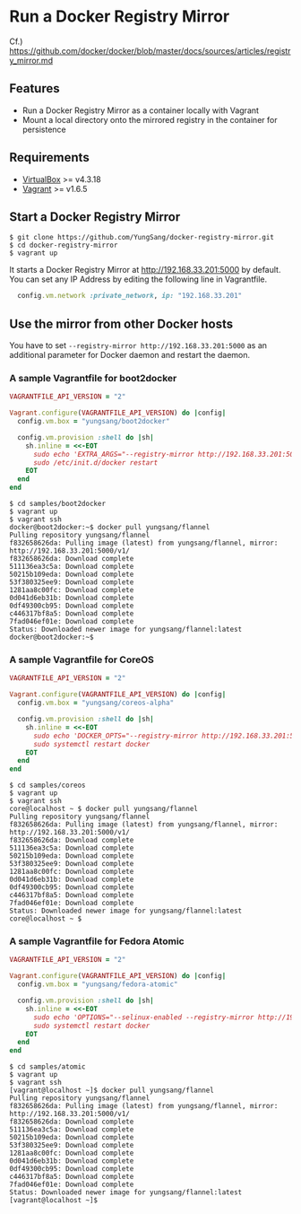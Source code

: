 # Run a Docker Registry Mirror

Cf.) https://github.com/docker/docker/blob/master/docs/sources/articles/registry_mirror.md

## Features

- Run a Docker Registry Mirror as a container locally with Vagrant
- Mount a local directory onto the mirrored registry in the container for persistence

## Requirements

- [VirtualBox](https://www.virtualbox.org/) >= v4.3.18
- [Vagrant](https://www.vagrantup.com/) >= v1.6.5

## Start a Docker Registry Mirror

```
$ git clone https://github.com/YungSang/docker-registry-mirror.git
$ cd docker-registry-mirror
$ vagrant up
```

It starts a Docker Registry Mirror at http://192.168.33.201:5000 by default.  
You can set any IP Address by editing the following line in Vagrantfile.

```ruby
  config.vm.network :private_network, ip: "192.168.33.201"
```

## Use the mirror from other Docker hosts

You have to set `--registry-mirror http://192.168.33.201:5000` as an additional parameter for Docker daemon and restart the daemon.

### A sample Vagrantfile for boot2docker

```ruby
VAGRANTFILE_API_VERSION = "2"

Vagrant.configure(VAGRANTFILE_API_VERSION) do |config|
  config.vm.box = "yungsang/boot2docker"

  config.vm.provision :shell do |sh|
    sh.inline = <<-EOT
      sudo echo 'EXTRA_ARGS="--registry-mirror http://192.168.33.201:5000"' > /var/lib/boot2docker/profile
      sudo /etc/init.d/docker restart
    EOT
  end
end
```

```
$ cd samples/boot2docker
$ vagrant up
$ vagrant ssh
docker@boot2docker:~$ docker pull yungsang/flannel
Pulling repository yungsang/flannel
f832658626da: Pulling image (latest) from yungsang/flannel, mirror: http://192.168.33.201:5000/v1/
f832658626da: Download complete
511136ea3c5a: Download complete
50215b109eda: Download complete
53f380325ee9: Download complete
1281aa8c00fc: Download complete
0d041d6eb31b: Download complete
0df49300cb95: Download complete
c446317bf8a5: Download complete
7fad046ef01e: Download complete
Status: Downloaded newer image for yungsang/flannel:latest
docker@boot2docker:~$ 
```

### A sample Vagrantfile for CoreOS

```ruby
VAGRANTFILE_API_VERSION = "2"

Vagrant.configure(VAGRANTFILE_API_VERSION) do |config|
  config.vm.box = "yungsang/coreos-alpha"

  config.vm.provision :shell do |sh|
    sh.inline = <<-EOT
      sudo echo 'DOCKER_OPTS="--registry-mirror http://192.168.33.201:5000"' > /run/docker_opts.env
      sudo systemctl restart docker
    EOT
  end
end
```

```
$ cd samples/coreos
$ vagrant up
$ vagrant ssh
core@localhost ~ $ docker pull yungsang/flannel
Pulling repository yungsang/flannel
f832658626da: Pulling image (latest) from yungsang/flannel, mirror: http://192.168.33.201:5000/v1/
f832658626da: Download complete
511136ea3c5a: Download complete
50215b109eda: Download complete
53f380325ee9: Download complete
1281aa8c00fc: Download complete
0d041d6eb31b: Download complete
0df49300cb95: Download complete
c446317bf8a5: Download complete
7fad046ef01e: Download complete
Status: Downloaded newer image for yungsang/flannel:latest
core@localhost ~ $ 
```

### A sample Vagrantfile for Fedora Atomic

```ruby
VAGRANTFILE_API_VERSION = "2"

Vagrant.configure(VAGRANTFILE_API_VERSION) do |config|
  config.vm.box = "yungsang/fedora-atomic"

  config.vm.provision :shell do |sh|
    sh.inline = <<-EOT
      sudo echo 'OPTIONS="--selinux-enabled --registry-mirror http://192.168.33.201:5000"' > /etc/sysconfig/docker
      sudo systemctl restart docker
    EOT
  end
end
```

```
$ cd samples/atomic
$ vagrant up
$ vagrant ssh
[vagrant@localhost ~]$ docker pull yungsang/flannel
Pulling repository yungsang/flannel
f832658626da: Pulling image (latest) from yungsang/flannel, mirror: http://192.168.33.201:5000/v1/
f832658626da: Download complete
511136ea3c5a: Download complete
50215b109eda: Download complete
53f380325ee9: Download complete
1281aa8c00fc: Download complete
0d041d6eb31b: Download complete
0df49300cb95: Download complete
c446317bf8a5: Download complete
7fad046ef01e: Download complete
Status: Downloaded newer image for yungsang/flannel:latest
[vagrant@localhost ~]$ 
```
